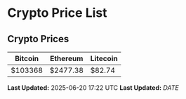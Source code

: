 # Crypto Price List

## Crypto Prices
| Bitcoin | Ethereum | Litecoin |
| ------- | -------- | -------- |
| $103368 | $2477.38 | $82.74 |
**Last Updated:** 2025-06-20 17:22 UTC
**Last Updated:** $DATE$
